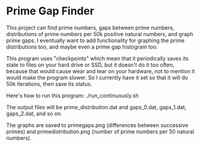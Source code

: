 # Prime Gap Finder

This project can find prime numbers, gaps between prime numbers, distributions of prime numbers per 50k positive natural numbers, and graph prime gaps. I eventually want to add functionality for graphing the prime distributions too, and maybe even a prime gap histogram too. 

This program uses "checkpoints" which mean that it periodically saves its state to files on your hard drive or SSD, but it doesn't do it too often, because that would cause wear and tear on your hardware, not to mention it would make the program slower. So I currently have it set so that it will do 50k iterations, then save its status.

Here's how to run this program:
    ./run_continuously.sh

The output files will be prime_distribution.dat and gaps_0.dat, gaps_1.dat, gaps_2.dat, and so on.

The graphs are saved to primegaps.png (differences between successive primes) and primedistribution.png (number of prime numbers per 50 natural numbers).
